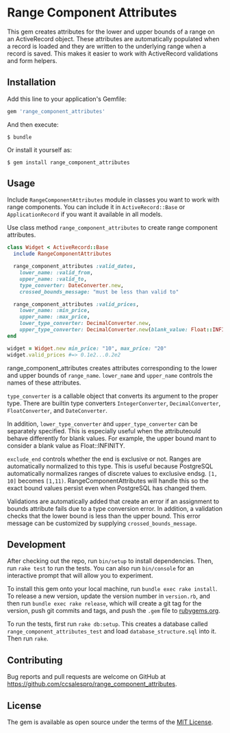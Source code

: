 # Range Component Attributes

This gem creates attributes for the lower and upper bounds of a range on an
ActiveRecord object. These attributes are automatically populated when a record
is loaded and they are written to the underlying range when a record is saved.
This makes it easier to work with ActiveRecord validations and form helpers.

## Installation

Add this line to your application's Gemfile:

```ruby
gem 'range_component_attributes'
```

And then execute:

    $ bundle

Or install it yourself as:

    $ gem install range_component_attributes

## Usage

Include `RangeComponentAttributes` module in classes you want to work with range
components. You can include it in `ActiveRecord::Base` or `ApplicationRecord` if
you want it available in all models.

Use class method `range_component_attributes` to create range component attributes.

```ruby
class Widget < ActiveRecord::Base
  include RangeComponentAttributes

  range_component_attributes :valid_dates,
    lower_name: :valid_from,
    upper_name: :valid_to,
    type_converter: DateConverter.new,
    crossed_bounds_message: "must be less than valid to"

  range_component_attributes :valid_prices,
    lower_name: :min_price,
    upper_name: :max_price,
    lower_type_converter: DecimalConverter.new,
    upper_type_converter: DecimalConverter.new(blank_value: Float::INFINITY)
end

widget = Widget.new min_price: "10", max_price: "20"
widget.valid_prices #=> 0.1e2...0.2e2
```

range_component_attributes creates attributes corresponding to the lower and
upper bounds of `range_name`. `lower_name` and `upper_name` controls the names
of these attributes.

`type_converter` is a callable object that converts its argument to the proper
type. There are builtin type converters `IntegerConverter`, `DecimalConverter`,
`FloatConverter`, and `DateConverter`.

In addition, `lower_type_converter` and `upper_type_converter` can be separately
specified. This is especially useful when the attributeould behave differently
for blank values. For example, the upper bound mant to consider a blank value as
Float::INFINITY.

`exclude_end` controls whether the end is exclusive or not. Ranges are
automatically normalized to this type. This is useful because PostgreSQL
automatically normalizes ranges of discrete values to exclusive endsg. `[1, 10]`
becomes `[1,11)`. RangeComponentAttributes will handle this so the exact bound
values persist even when PostgreSQL has changed them.

Validations are automatically added that create an error if an assignment to
bounds attribute fails due to a type conversion error. In addition, a validation
checks that the lower bound is less than the upper bound. This error message can
be customized by supplying `crossed_bounds_message`.

## Development

After checking out the repo, run `bin/setup` to install dependencies. Then, run
`rake test` to run the tests. You can also run `bin/console` for an interactive
prompt that will allow you to experiment.

To install this gem onto your local machine, run `bundle exec rake install`. To
release a new version, update the version number in `version.rb`, and then run
`bundle exec rake release`, which will create a git tag for the version, push
git commits and tags, and push the `.gem` file to
[rubygems.org](https://rubygems.org).

To run the tests, first run `rake db:setup`. This creates a database called
`range_component_attributes_test` and load `database_structure.sql` into it.
Then run `rake`.


## Contributing

Bug reports and pull requests are welcome on GitHub at
https://github.com/ccsalespro/range_component_attributes.

## License

The gem is available as open source under the terms of the [MIT
License](https://opensource.org/licenses/MIT).
